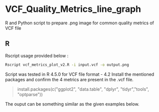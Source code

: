 # VCF_Quality_Metrics_line_graph
R and Python script to prepare .png image for common quality metrics of VCF file

## R 

Rscript usage provided below :

```sh
Rscript vcf_metrics_plot_v2.R -i input.vcf -o output.png
```

Script was tested in R 4.5.0 for VCF file format - 4.2
Install the mentioned packages and confirm the 4 metrics are present in the .vcf file.

> install.packages(c("ggplot2", "data.table", "dplyr", "tidyr","tools", "optparse"))

The ouput can be something similar as the given examples below.

